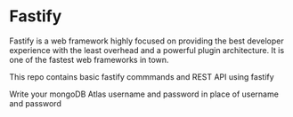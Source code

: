 # Fastify

Fastify is a web framework highly focused on providing the best developer experience with the least overhead and a powerful plugin architecture.
It is one of the fastest web frameworks in town.

This repo contains basic fastify commmands and REST API using fastify

Write your mongoDB Atlas username and password in place of username and password
